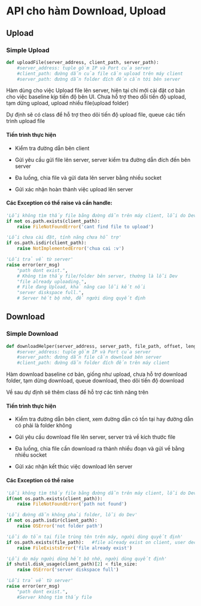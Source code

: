 # API cho hàm Download, Upload

## Upload
### Simple Upload
```python
def uploadFile(server_address, client_path, server_path):
    #server_address: tuple gồm IP và Port của server
    #client_path: đường dẫn của file cần upload trên máy client
    #server_path: đường dẫn folder đích đến cần tới bên server
```
Hàm dùng cho việc Upload file lên server, hiện tại chỉ mới cài đặt cơ bản cho việc baseline kịp tiến độ bên UI.
Chưa hỗ trợ theo dỗi tiến độ upload, tạm dừng upload, upload nhiều file(upload folder)

Dự định sẽ có class để hỗ trợ theo dõi tiến độ upload file, queue các tiến trình upload file
#### Tiến trình thực hiện
- Kiểm tra đường dẫn bên client

- Gửi yêu cầu gửi file lên server, server kiểm tra đường dẫn đích đến bên server

- Đa luồng, chia file và gửi data lên server bằng nhiều socket

- Gửi xác nhận hoàn thành việc upload lên server

#### Các Exception có thể raise và cần handle:

```python
'Lỗi không tìm thấy file bằng đường dẫn trên máy client, lỗi do Dev'
if not os.path.exists(client_path):
    raise FileNotFoundError('cant find file to upload')

'Lỗi chưa cài đặt, tính năng chưa hỗ trợ'
if os.path.isdir(client_path):
    raise NotImplementedError('chua cai :v')

'Lỗi trả về từ server'
raise error(err_msg)
    "path dont exist.",  
    # Không tìm thấy file/folder bên server, thường là lỗi Dev
    "file already uploading.",  
    # File đang Upload, khả năng cao lỗi kết nối
    "server diskspace full.",  
    # Server hết bộ nhớ, để người dùng quyết định
```

## Download
### Simple Download
```python
def downloadHelper(server_address, server_path, file_path, offset, length):
    #server_address: tuple gồm IP và Port của server
    #server_path: đường dẫn file cần download bên server
    #client_path: đường dẫn folder đích đến trên máy client
```
Hàm download baseline cơ bản, giống như upload, chưa hỗ trợ download folder, 
tạm dừng download, queue download, theo dõi tiến độ download

Về sau dự định sẽ thêm class để hỗ trợ các tính năng trên

#### Tiến trình thực hiện
- Kiểm tra đường dẫn bên client, xem đường dẫn có tồn tại hay đường dẫn có phải là folder không

- Gửi yêu cầu download file lên server, server trả về kích thước file

- Đa luồng, chia file cần download ra thành nhiều đoạn và gửi về bằng nhiều socket

- Gửi xác nhận kết thúc việc download lên server
#### Các Exception có thể raise
```python
'Lỗi không tìm thấy file bằng đường dẫn trên máy client, lỗi do Dev'
if(not os.path.exists(client_path)):
    raise FileNotFoundError('path not found')

'Lỗi đường dẫn không phải folder, lỗi do Dev'
if not os.path.isdir(client_path):
    raise OSError('not folder path')

'Lỗi do tồn tại file trùng tên trên máy, người dùng quyết định'
if os.path.exists(file_path):   #file already exist on client, user decide
    raise FileExistsError('file already exist')

'Lỗi do máy người dùng hết bộ nhớ, người dùng quyết định'
if shutil.disk_usage(client_path)[2] < file_size:
    raise OSError('server diskspace full')

'Lỗi trả về từ server'
raise error(err_msg)
    "path dont exist.",
    #Server không tìm thấy file
```